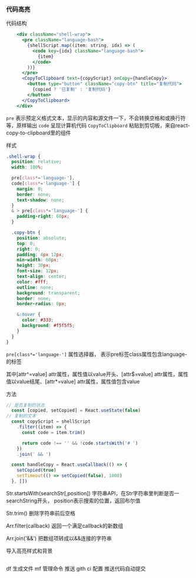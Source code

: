 ### 代码高亮

代码结构

```jsx
    <div className="shell-wrap">
      <pre className="language-bash">
        {shellScript.map((item: string, idx) => (
          <code key={idx} className="language-bash">
            {item}
          </code>
        ))}
      </pre>
      <CopyToClipboard text={copyScript} onCopy={handleCopy}>
        <button type="button" className="copy-btn" title="复制代码">
          {copied ? '已复制' : '复制代码'}
        </button>
      </CopyToClipboard>
    </div>
```

`pre` 表示预定义格式文本，显示的内容和源文件一下，不会转换空格和或换行符等，原样输出
`code` 呈现计算机代码
`CopyToClipboard`  粘贴到剪切板，来自react-copy-to-clipboard里的组件


样式

```scss
.shell-wrap {
  position: relative;
  width: 100%;

  pre[class*='language-'],
  code[class*='language-'] {
    margin: 0;
    border: none;
    text-shadow: none;
  }
  & > pre[class*='language-'] {
    padding-right: 60px;
  }

  .copy-btn {
    position: absolute;
    top: 0;
    right: 0;
    padding: 4px 12px;
    min-width: 60px;
    height: 30px;
    font-size: 12px;
    text-align: center;
    color: #fff;
    outline: none;
    background: transparent;
    border: none;
    border-radius: 0px;

    &:hover {
      color: #333;
      background: #f5f5f5;
    }
  }
}
```


`pre[class*='language-']`  属性选择器， 表示pre标签class属性包含language-的标签

其中[attr^=value] attr属性，属性值以value开头、[attr$=value] attr属性，属性值以value结尾、[attr*=value] attr属性，属性值包含value


方法

```js
// 是否复制的状态
  const [copied, setCopied] = React.useState(false)
// 复制的文本
  const copyScript = shellScript
    .filter((item) => {
      const code = item.trim()

      return code !== '' && !code.startsWith('# ')
    })
    .join(' && ')

  const handleCopy = React.useCallback(() => {
    setCopied(true)
    setTimeout(() => setCopied(false), 1000)
  }, [])
```

Str.startsWith(searchStr[,position])  字符串API，在Str字符串里判断是否一searchString开头， position表示搜索的位置，返回布尔值

Str.trim() 删除字符串前后空格

Arr.filter(callback) 返回一个满足callback的新数组

Arr.join('&&') 把数组项转成以&&连接的字符串


导入高亮样式和背景

```js

```





df 生成文件
mf 管理命令 推送 
gith ci 配置 推送代码自动提交